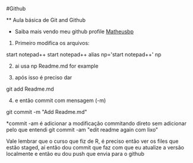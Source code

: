 #Github

** Aula básica de Git and Github

* Saiba mais vendo meu github profile [Matheusbp](https://github.com/Matheusbp)

1. Primeiro modifica os arquivos:

start notepad++
start notepad++ <filename>
alias np='start notepad++'
np <filename>

2. ai usa np Readme.md for example

3. após isso é preciso dar

git add Readme.md

4. e então commit com mensagem (-m)

git commit -m "Add Readme.md" 

*commit -am é adicionar a modificação commitando direto sem adicionar pelo que entendi git commit -am "edit readme again com lixo"

Vale lembrar que o curso que fiz de R, é preciso então ver os files que estão staged,
aí então dou commit que faz com que eu atualize a versão localmente e então eu dou push que envia para o github
